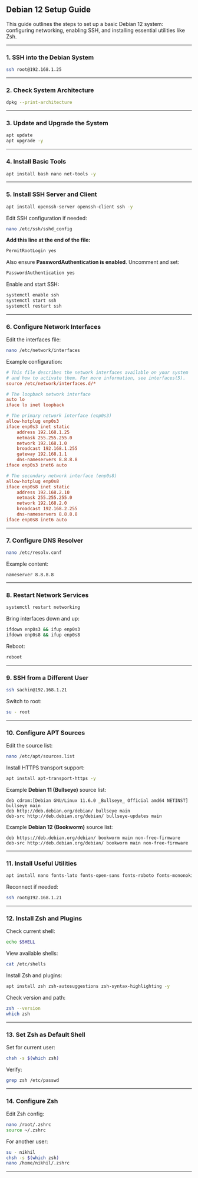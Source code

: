 
## Debian 12 Setup Guide

This guide outlines the steps to set up a basic Debian 12 system: configuring networking, enabling SSH, and installing essential utilities like Zsh.

---

### 1. SSH into the Debian System

```bash
ssh root@192.168.1.25
```

---

### 2. Check System Architecture

```bash
dpkg --print-architecture
```

---

### 3. Update and Upgrade the System

```bash
apt update
apt upgrade -y
```

---

### 4. Install Basic Tools

```bash
apt install bash nano net-tools -y
```

---

### 5. Install SSH Server and Client

```bash
apt install openssh-server openssh-client ssh -y
```

Edit SSH configuration if needed:

```bash
nano /etc/ssh/sshd_config
```

**Add this line at the end of the file:**
   ```bash
   PermitRootLogin yes
   ```
Also ensure **PasswordAuthentication is enabled**. Uncomment and set:
   ```bash
   PasswordAuthentication yes
   ```



Enable and start SSH:

```bash
systemctl enable ssh
systemctl start ssh
systemctl restart ssh
```

---

### 6. Configure Network Interfaces

Edit the interfaces file:

```bash
nano /etc/network/interfaces
```

Example configuration:

```ini
# This file describes the network interfaces available on your system
# and how to activate them. For more information, see interfaces(5).
source /etc/network/interfaces.d/*

# The loopback network interface
auto lo
iface lo inet loopback

# The primary network interface (enp0s3)
allow-hotplug enp0s3
iface enp0s3 inet static
    address 192.168.1.25
    netmask 255.255.255.0
    network 192.168.1.0
    broadcast 192.168.1.255
    gateway 192.168.1.1
    dns-nameservers 8.8.8.8
iface enp0s3 inet6 auto

# The secondary network interface (enp0s8)
allow-hotplug enp0s8
iface enp0s8 inet static
    address 192.168.2.10
    netmask 255.255.255.0
    network 192.168.2.0
    broadcast 192.168.2.255
    dns-nameservers 8.8.8.8
iface enp0s8 inet6 auto
```

---

### 7. Configure DNS Resolver

```bash
nano /etc/resolv.conf
```

Example content:

```
nameserver 8.8.8.8
```

---

### 8. Restart Network Services

```bash
systemctl restart networking
```

Bring interfaces down and up:

```bash
ifdown enp0s3 && ifup enp0s3
ifdown enp0s8 && ifup enp0s8
```

Reboot:

```bash
reboot
```

---

### 9. SSH from a Different User

```bash
ssh sachin@192.168.1.21
```

Switch to root:

```bash
su - root
```

---

### 10. Configure APT Sources

Edit the source list:

```bash
nano /etc/apt/sources.list
```

Install HTTPS transport support:

```bash
apt install apt-transport-https -y
```

Example **Debian 11 (Bullseye)** source list:

```plaintext
deb cdrom:[Debian GNU/Linux 11.6.0 _Bullseye_ Official amd64 NETINST] bullseye main
deb http://deb.debian.org/debian/ bullseye main
deb-src http://deb.debian.org/debian/ bullseye-updates main
```

Example **Debian 12 (Bookworm)** source list:

```plaintext
deb https://deb.debian.org/debian/ bookworm main non-free-firmware
deb-src http://deb.debian.org/debian/ bookworm main non-free-firmware
```

---

### 11. Install Useful Utilities

```bash
apt install nano fonts-lato fonts-open-sans fonts-roboto fonts-mononoki fonts-indic zsh net-tools curl wget unzip -y
```

Reconnect if needed:

```bash
ssh root@192.168.1.21
```

---

### 12. Install Zsh and Plugins

Check current shell:

```bash
echo $SHELL
```

View available shells:

```bash
cat /etc/shells
```

Install Zsh and plugins:

```bash
apt install zsh zsh-autosuggestions zsh-syntax-highlighting -y
```

Check version and path:

```bash
zsh --version
which zsh
```

---

### 13. Set Zsh as Default Shell

Set for current user:

```bash
chsh -s $(which zsh)
```

Verify:

```bash
grep zsh /etc/passwd
```

---

### 14. Configure Zsh

Edit Zsh config:

```bash
nano /root/.zshrc
source ~/.zshrc
```

For another user:

```bash
su - nikhil
chsh -s $(which zsh)
nano /home/nikhil/.zshrc
```

---
